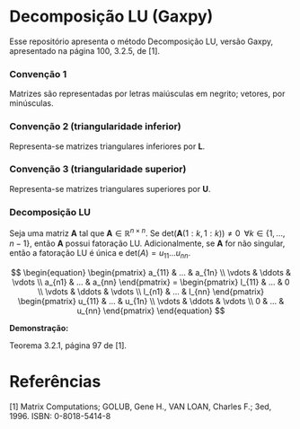 # Decomposição LU (Gaxpy)

Esse repositório apresenta o método Decomposição LU, versão Gaxpy, apresentado na página 100, 3.2.5, de [1].


### Convenção 1

Matrizes são representadas por letras maiúsculas em negrito; vetores, por minúsculas.


### Convenção 2 (triangularidade inferior)

Representa-se matrizes triangulares inferiores por $\mathbf{L}$.


### Convenção 3 (triangularidade superior)

Representa-se matrizes triangulares superiores por $\mathbf{U}$.


### Decomposição LU


Seja uma matriz $\mathbf{A}$ tal que $\mathbf{A} \in \mathbb{R}^{n \times n}$. Se $\textrm{det}( \mathbf{A}(1:k, 1:k)) \neq 0 \,\,\, \forall k \in \{1, ... , n-1 \}$, então $\mathbf{A}$ possui fatoração LU. Adicionalmente, se $\mathbf{A}$ for não singular, então a fatoração LU é única e $\textrm{det}(A) = u_{11} ... u_{nn}$.


$$
\begin{equation}
    \begin{pmatrix}
        a_{11} & ... & a_{1n} \\
        \vdots & \ddots & \vdots \\
        a_{n1} & ... & a_{nn}
    \end{pmatrix}
    =
    \begin{pmatrix}
        l_{11} & ... & 0 \\
        \vdots & \ddots & \vdots \\
        l_{n1} & ... & l_{nn}
    \end{pmatrix}
    \begin{pmatrix}
        u_{11} & ... & u_{1n} \\
        \vdots & \ddots & \vdots \\
        0 & ... & u_{nn}
    \end{pmatrix}
\end{equation}
$$


**Demonstração:**


Teorema 3.2.1, página 97 de [1].


# Referências

[1] Matrix Computations; GOLUB, Gene H., VAN LOAN, Charles F.; 3ed, 1996. ISBN: 0-8018-5414-8